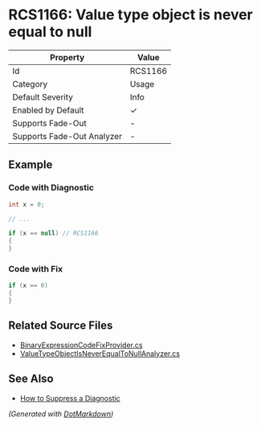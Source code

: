 # RCS1166: Value type object is never equal to null

| Property                    | Value    |
| --------------------------- | -------- |
| Id                          | RCS1166  |
| Category                    | Usage    |
| Default Severity            | Info     |
| Enabled by Default          | &#x2713; |
| Supports Fade\-Out          | \-       |
| Supports Fade\-Out Analyzer | \-       |

## Example

### Code with Diagnostic

```csharp
int x = 0;

// ...

if (x == null) // RCS1166
{
}
```

### Code with Fix

```csharp
if (x == 0)
{
}
```

## Related Source Files

* [BinaryExpressionCodeFixProvider.cs](../../src/Analyzers.CodeFixes/CSharp/CodeFixes/BinaryExpressionCodeFixProvider.cs)
* [ValueTypeObjectIsNeverEqualToNullAnalyzer.cs](../../src/Analyzers/CSharp/Analysis/ValueTypeObjectIsNeverEqualToNullAnalyzer.cs)

## See Also

* [How to Suppress a Diagnostic](../HowToConfigureAnalyzers.md#how-to-suppress-a-diagnostic)

*\(Generated with [DotMarkdown](http://github.com/JosefPihrt/DotMarkdown)\)*